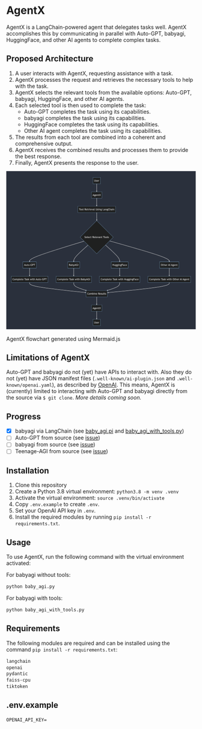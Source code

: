 # AgentX

AgentX is a LangChain-powered agent that delegates tasks well. AgentX accomplishes this by communicating in parallel with Auto-GPT, babyagi, HuggingFace, and other AI agents to complete complex tasks.

## Proposed Architecture

1.  A user interacts with AgentX, requesting assistance with a task.
2.  AgentX processes the request and retrieves the necessary tools to help with the task.
3.  AgentX selects the relevant tools from the available options: Auto-GPT, babyagi, HuggingFace, and other AI agents.
4.  Each selected tool is then used to complete the task:
    -   Auto-GPT completes the task using its capabilities.
    -   babyagi completes the task using its capabilities.
    -   HuggingFace completes the task using its capabilities.
    -   Other AI agent completes the task using its capabilities.
5.  The results from each tool are combined into a coherent and comprehensive output.
6.  AgentX receives the combined results and processes them to provide the best response.
7.  Finally, AgentX presents the response to the user.

![](agentx-proposed-architecture.png)

AgentX flowchart generated using Mermaid.js

## Limitations of AgentX

Auto-GPT and babyagi do not (yet) have APIs to interact with. Also they do not (yet) have JSON manifest files (`.well-known/ai-plugin.json` and `.well-known/openai.yaml`), as described by [OpenAI](https://platform.openai.com/docs/plugins/production/plugins-in-production). This means, AgentX is (currently) limited to interacting with Auto-GPT and babyagi directly from the source via `$ git clone`. *More details coming soon.*

## Progress

- [x] babyagi via LangChain (see [baby_agi.pi](baby_agi.py) and [baby_agi_with_tools.py](baby_agi_with_tools.py))
- [ ] Auto-GPT from source (see [issue](https://github.com/slavakurilyak/agentx/issues/1))
- [ ] babyagi from source (see [issue](https://github.com/slavakurilyak/agentx/issues/2))
- [ ] Teenage-AGI from source (see [issue](https://github.com/slavakurilyak/agentx/issues/3))

## Installation

1. Clone this repository
2. Create a Python 3.8 virtual environment: `python3.8 -m venv .venv`
3. Activate the virtual environment: `source .venv/bin/activate`
4. Copy `.env.example` to create `.env`.
5. Set your OpenAI API key in `.env`.
6. Install the required modules by running `pip install -r requirements.txt`.

## Usage

To use AgentX, run the following command with the virtual environment activated:

For babyagi without tools:

```bash
python baby_agi.py
```

For babyagi with tools:

```bash
python baby_agi_with_tools.py
```

## Requirements

The following modules are required and can be installed using the command `pip install -r requirements.txt`:

```txt
langchain
openai
pydantic
faiss-cpu
tiktoken
```

## .env.example

```
OPENAI_API_KEY=
```